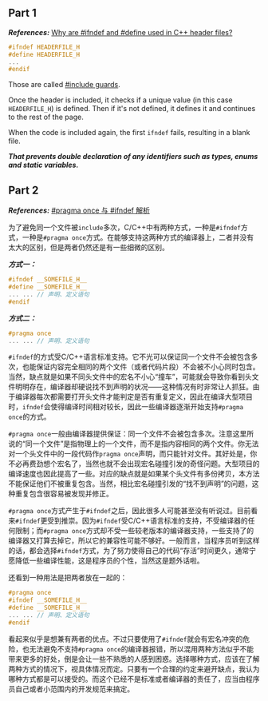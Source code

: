 ## Part 1

***References:*** [Why are #ifndef and #define used in C++ header files?](https://stackoverflow.com/questions/1653958/why-are-ifndef-and-define-used-in-c-header-files) 

```c++
#ifndef HEADERFILE_H
#define HEADERFILE_H
...
#endif
```

Those are called [#include guards](https://en.wikipedia.org/wiki/Include_guard).

Once the header is included, it checks if a unique value (in this case `HEADERFILE_H`) is defined. Then if it's not defined, it defines it and continues to the rest of the page.

When the code is included again, the first `ifndef` fails, resulting in a blank file.

***That prevents double declaration of any identifiers such as types, enums and static variables.***

## Part 2

***References:*** [#pragma once 与 #ifndef 解析](http://www.cnblogs.com/hokyhu/archive/2009/03/30/1425604.html)

为了避免同一个文件被`include`多次，C/C++中有两种方式，一种是`#ifndef`方式，一种是`#pragma once`方式。在能够支持这两种方式的编译器上，二者并没有太大的区别，但是两者仍然还是有一些细微的区别。

***方式一：***

```c++
#ifndef __SOMEFILE_H__
#define __SOMEFILE_H__
... ... // 声明、定义语句
#endif
```

***方式二：***

```c++
#pragma once
... ... // 声明、定义语句
```

`#ifndef`的方式受C/C++语言标准支持。它不光可以保证同一个文件不会被包含多次，也能保证内容完全相同的两个文件（或者代码片段）不会被不小心同时包含。当然，缺点就是如果不同头文件中的宏名不小心“撞车”，可能就会导致你看到头文件明明存在，编译器却硬说找不到声明的状况——这种情况有时非常让人抓狂。由于编译器每次都需要打开头文件才能判定是否有重复定义，因此在编译大型项目时，`ifndef`会使得编译时间相对较长，因此一些编译器逐渐开始支持`#pragma once`的方式。

`#pragma once`一般由编译器提供保证：同一个文件不会被包含多次。注意这里所说的“同一个文件”是指物理上的一个文件，而不是指内容相同的两个文件。你无法对一个头文件中的一段代码作`pragma once`声明，而只能针对文件。其好处是，你不必再费劲想个宏名了，当然也就不会出现宏名碰撞引发的奇怪问题。大型项目的编译速度也因此提高了一些。对应的缺点就是如果某个头文件有多份拷贝，本方法不能保证他们不被重复包含。当然，相比宏名碰撞引发的“找不到声明”的问题，这种重复包含很容易被发现并修正。

`#pragma once`方式产生于`#ifndef`之后，因此很多人可能甚至没有听说过。目前看来`#ifndef`更受到推崇。因为`#ifndef`受C/C++语言标准的支持，不受编译器的任何限制；而`#pragma once`方式却不受一些较老版本的编译器支持，一些支持了的编译器又打算去掉它，所以它的兼容性可能不够好。一般而言，当程序员听到这样的话，都会选择`#ifndef`方式，为了努力使得自己的代码“存活”时间更久，通常宁愿降低一些编译性能，这是程序员的个性，当然这是题外话啦。

还看到一种用法是把两者放在一起的：

```c++
#pragma once
#ifndef __SOMEFILE_H__
#define __SOMEFILE_H__
... ... // 声明、定义语句
#endif
```

看起来似乎是想兼有两者的优点。不过只要使用了`#ifndef`就会有宏名冲突的危险，也无法避免不支持`#pragma once`的编译器报错，所以混用两种方法似乎不能带来更多的好处，倒是会让一些不熟悉的人感到困惑。选择哪种方式，应该在了解两种方式的情况下，视具体情况而定。只要有一个合理的约定来避开缺点，我认为哪种方式都是可以接受的。而这个已经不是标准或者编译器的责任了，应当由程序员自己或者小范围内的开发规范来搞定。
